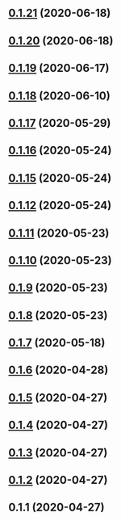 ## [0.1.21](https://github.com/fastid/musely-ui/compare/v0.1.20...v0.1.21) (2020-06-18)



## [0.1.20](https://github.com/fastid/musely-ui/compare/v0.1.19...v0.1.20) (2020-06-18)



## [0.1.19](https://github.com/fastid/musely-ui/compare/v0.1.18...v0.1.19) (2020-06-17)



## [0.1.18](https://github.com/fastid/musely-ui/compare/v0.1.17...v0.1.18) (2020-06-10)



## [0.1.17](https://github.com/fastid/musely-ui/compare/v0.1.16...v0.1.17) (2020-05-29)



## [0.1.16](https://github.com/fastid/musely-ui/compare/v0.1.15...v0.1.16) (2020-05-24)



## [0.1.15](https://github.com/fastid/musely-ui/compare/v0.1.12...v0.1.15) (2020-05-24)



## [0.1.12](https://github.com/fastid/musely-ui/compare/v0.1.11...v0.1.12) (2020-05-24)



## [0.1.11](https://github.com/fastid/musely-ui/compare/v0.1.10...v0.1.11) (2020-05-23)



## [0.1.10](https://github.com/fastid/musely-ui/compare/v0.1.9...v0.1.10) (2020-05-23)



## [0.1.9](https://github.com/fastid/musely-ui/compare/v0.1.8...v0.1.9) (2020-05-23)



## [0.1.8](https://github.com/fastid/musely-ui/compare/v0.1.7...v0.1.8) (2020-05-23)



## [0.1.7](https://github.com/fastid/musely-ui/compare/v0.1.6...v0.1.7) (2020-05-18)



## [0.1.6](https://github.com/fastid/musely-ui/compare/v0.1.5...v0.1.6) (2020-04-28)



## [0.1.5](https://github.com/fastid/musely-ui/compare/v0.1.4...v0.1.5) (2020-04-27)



## [0.1.4](https://github.com/fastid/musely-ui/compare/v0.1.3...v0.1.4) (2020-04-27)



## [0.1.3](https://github.com/fastid/musely-ui/compare/v0.1.2...v0.1.3) (2020-04-27)



## [0.1.2](https://github.com/fastid/musely-ui/compare/v0.1.1...v0.1.2) (2020-04-27)



## 0.1.1 (2020-04-27)




